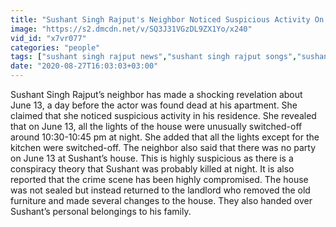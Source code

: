 ```yaml
---
title: "Sushant Singh Rajput's Neighbor Noticed Suspicious Activity On June 13"
image: "https://s2.dmcdn.net/v/SQ3J31VGzDL9ZX1Yo/x240"
vid_id: "x7vr077"
categories: "people"
tags: ["sushant singh rajput news","sushant singh rajput songs","sushant singh rajput movies"]
date: "2020-08-27T16:03:03+03:00"
---
```

Sushant Singh Rajput’s neighbor has made a shocking revelation about June 13, a day before the actor was found dead at his apartment. She claimed that she noticed suspicious activity in his residence. She revealed that on June 13, all the lights of the house were unusually switched-off around 10:30-10:45 pm at night. She added that all the lights except for the kitchen were switched-off. The neighbor also said that there was no party on June 13 at Sushant’s house. This is highly suspicious as there is a conspiracy theory that Sushant was probably killed at night. It is also reported that the crime scene has been highly compromised. The house was not sealed but instead returned to the landlord who removed the old furniture and made several changes to the house. They also handed over Sushant’s personal belongings to his family.
